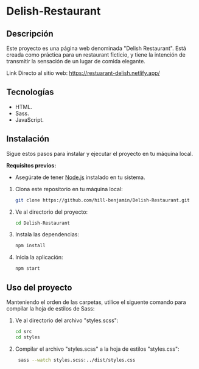# Delish-Restaurant

## Descripción
Este proyecto es una página web denominada "Delish Restaurant". 
Está creada como práctica para un restaurant ficticio, y tiene la intención de transmitir la sensación de un lugar de comida elegante.

Link Directo al sitio web: https://restuarant-delish.netlify.app/

## Tecnologías 
- HTML.
- Sass.
- JavaScript.

## Instalación

Sigue estos pasos para instalar y ejecutar el proyecto en tu máquina local.

**Requisitos previos:**
- Asegúrate de tener [Node.js](https://nodejs.org/) instalado en tu sistema.

1. Clona este repositorio en tu máquina local:

   ```bash
   git clone https://github.com/hill-benjamin/Delish-Restaurant.git

2. Ve al directorio del proyecto:

   ```bash
   cd Delish-Restaurant

3. Instala las dependencias:

   ```bash
   npm install

4. Inicia la aplicación:

   ```bash
   npm start

## Uso del proyecto

Manteniendo el orden de las carpetas, utilice el siguente comando para compilar la hoja de estilos de Sass:

1. Ve al directorio del archivo "styles.scss":
   
   ```bash
   cd src
   cd styles

2. Compilar el archivo "styles.scss" a la hoja de estilos "styles.css":

   ```bash
    sass --watch styles.scss:../dist/styles.css
